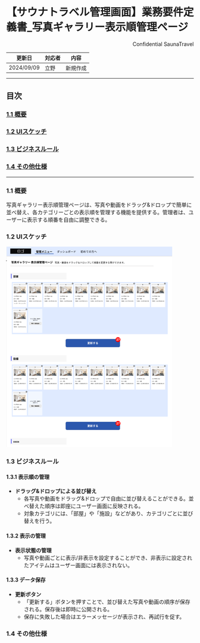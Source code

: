 # 【サウナトラベル管理画面】業務要件定義書_写真ギャラリー表示順管理ページ

<div style="text-align: right;">
Confidential SaunaTravel
</div>

|更新日|対応者|内容|
|-|-|-|
| 2024/09/09 | 立野 | 新規作成 |

***

## 目次
### [1.1 概要](#anchor1)
### [1.2 UIスケッチ](#anchor2)
### [1.3 ビジネスルール](#anchor3)
### [1.4 その他仕様](#anchor4)

***

<a id="anchor1"></a>

### 1.1 概要
写真ギャラリー表示順管理ページは、写真や動画をドラッグ&ドロップで簡単に並べ替え、各カテゴリーごとの表示順を管理する機能を提供する。管理者は、ユーザーに表示する順番を自由に調整できる。

<a id="anchor2"></a>

### 1.2 UIスケッチ
![写真ギャラリー表示順管理ページ](image\28_写真ギャラリー表示順管理画面.png)

<a id="anchor3"></a>

### 1.3 ビジネスルール

#### 1.3.1 表示順の管理
- **ドラッグ&ドロップによる並び替え**
  - 各写真や動画をドラッグ&ドロップで自由に並び替えることができる。並べ替えた順序は即座にユーザー画面に反映される。
  - 対象カテゴリには、「部屋」や「施設」などがあり、カテゴリごとに並び替えを行う。

#### 1.3.2 表示の管理
- **表示状態の管理**
  - 写真や動画ごとに表示/非表示を設定することができ、非表示に設定されたアイテムはユーザー画面には表示されない。

#### 1.3.3 データ保存
- **更新ボタン**
  - 「更新する」ボタンを押すことで、並び替えた写真や動画の順序が保存される。保存後は即時に公開される。
  - 保存に失敗した場合はエラーメッセージが表示され、再試行を促す。

<a id="anchor4"></a>

### 1.4 その他仕様


